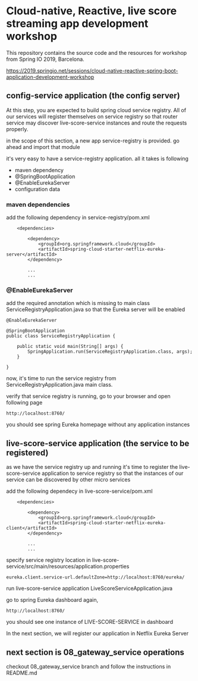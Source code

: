 
# Cloud-native, Reactive, live score streaming app development workshop
This repository contains the source code and the resources for workshop from Spring IO 2019, Barcelona.

https://2019.springio.net/sessions/cloud-native-reactive-spring-boot-application-development-workshop

## config-service application (the config server)

At this step, you are expected to build spring cloud service registry. All of our services will register themselves on service registry so that router service may discover live-score-service instances and route the requests properly.
 

in the scope of this section, a new app service-registry is provided. go ahead and import that module

it's very easy to have a service-registry application. all it takes is following
+ maven dependency
+ @SpringBootApplication
+ @EnableEurekaServer
+ configuration data

### maven dependencies
add the following dependency in service-registry/pom.xml 

```
	<dependencies>
	    
		<dependency>
			<groupId>org.springframework.cloud</groupId>
			<artifactId>spring-cloud-starter-netflix-eureka-server</artifactId>
		</dependency>

	    ...
	    ...
```

### @EnableEurekaServer

add the required annotation which is missing to main class ServiceRegistryApplication.java so that the Eureka server will be enabled

```
@EnableEurekaServer
```

```
@SpringBootApplication
public class ServiceRegistryApplication {

	public static void main(String[] args) {
		SpringApplication.run(ServiceRegistryApplication.class, args);
	}

}
```

now, it's time to run the service registry from ServiceRegistryApplication.java main class. 

verify that service registry is running, go to your browser and open following page

```
http://localhost:8760/
```

you should see spring Eureka homepage without any application instances
 

## live-score-service application (the service to be registered)
as we have the service registry up and running it's time to register the live-score-service application to service registry so that the instances of our service can be discovered by other micro services

add the following dependecy in live-score-service/pom.xml

```
	<dependencies>
	    
		<dependency>
			<groupId>org.springframework.cloud</groupId>
			<artifactId>spring-cloud-starter-netflix-eureka-client</artifactId>
		</dependency>

	    ...
	    ...
```

specify service registry location in live-score-service/src/main/resources/application.properties

```
eureka.client.service-url.defaultZone=http://localhost:8760/eureka/
```


run live-score-service application LiveScoreServiceApplication.java

go to spring Eureka dashboard again, 

```
http://localhost:8760/
```

you should see one instance of LIVE-SCORE-SERVICE in dashboard


In the next section, we will register our application in Netflix Eureka Server
 
## next section is 08_gateway_service operations

checkout 08_gateway_service branch and follow the instructions in README.md

